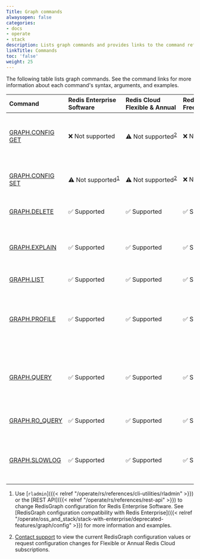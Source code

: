 ```yaml
---
Title: Graph commands
alwaysopen: false
categories:
- docs
- operate
- stack
description: Lists graph commands and provides links to the command reference pages.
linkTitle: Commands
toc: 'false'
weight: 25
---
```


The following table lists graph commands. See the command links for more information about each command's syntax, arguments, and examples.

| Command | Redis Enterprise Software | Redis Cloud<br />Flexible & Annual | Redis Cloud<br />Free & Fixed | Description |
|:--------|:----------------------|:-----------------|:-----------------|:------|
| [GRAPH.CONFIG GET](https://github.com/RedisGraph/RedisGraph/blob/master/docs/commands/graph.config-get.md) | <span title="Not supported"><nobr>&#x274c; Not supported</span> | <span title="Not supported"><nobr>&#x26A0;&#xFE0F; Not supported</span><sup>[2](#table-note-2)</sup> | <span title="Not supported"><nobr>&#x274c; Not supported</nobr></span> | Returns the current value of a [RedisGraph configuration parameter](https://github.com/RedisGraph/RedisGraph/blob/master/docs/docs/configuration.md#redisgraph-configuration-parameters). |
| [GRAPH.CONFIG SET](https://github.com/RedisGraph/RedisGraph/blob/master/docs/commands/graph.config-set.md) | <span title="Not supported"><nobr>&#x26A0;&#xFE0F; Not supported</span><sup>[1](#table-note-1)</sup> | <span title="Not supported"><nobr>&#x26A0;&#xFE0F; Not supported</span><sup>[2](#table-note-2)</sup> | <span title="Not supported"><nobr>&#x274c; Not supported</nobr></span> | Changes the value of a [RedisGraph configuration parameter](https://github.com/RedisGraph/RedisGraph/blob/master/docs/docs/configuration.md#redisgraph-configuration-parameters). |
| [GRAPH.DELETE](https://github.com/RedisGraph/RedisGraph/blob/master/docs/commands/graph.delete.md) | <span title="Supported">&#x2705; Supported</span> | <span title="Supported">&#x2705; Supported</span> | <span title="Supported">&#x2705; Supported</nobr></span> | Removes the graph and its entities. |
| [GRAPH.EXPLAIN](https://github.com/RedisGraph/RedisGraph/blob/master/docs/commands/graph.explain.md) | <span title="Supported">&#x2705; Supported</span> | <span title="Supported">&#x2705; Supported</span> | <span title="Supported">&#x2705; Supported</nobr></span> | Displays the query execution plan but does not run the query. |
| [GRAPH.LIST](https://github.com/RedisGraph/RedisGraph/blob/master/docs/commands/graph.list.md) | <span title="Supported">&#x2705; Supported</span> | <span title="Supported">&#x2705; Supported</span> | <span title="Supported">&#x2705; Supported</nobr></span> | Lists all graph keys. |
| [GRAPH.PROFILE](https://github.com/RedisGraph/RedisGraph/blob/master/docs/commands/graph.profile.md) | <span title="Supported">&#x2705; Supported</span> | <span title="Supported">&#x2705; Supported</span> | <span title="Supported">&#x2705; Supported</nobr></span> | Runs a query and displays the execution plan with metrics for each operation. |
| [GRAPH.QUERY](https://github.com/RedisGraph/RedisGraph/blob/master/docs/commands/graph.query.md) | <span title="Supported">&#x2705; Supported</span> | <span title="Supported">&#x2705; Supported</span> | <span title="Supported">&#x2705; Supported</nobr></span> | Runs a query against a graph. Supports a variety of [clauses](https://github.com/RedisGraph/RedisGraph/blob/master/docs/commands/graph.query.md#query-structure) and [functions](https://github.com/RedisGraph/RedisGraph/blob/master/docs/commands/graph.query.md#functions). |
| [GRAPH.RO_QUERY](https://github.com/RedisGraph/RedisGraph/blob/master/docs/commands/graph.ro_query.md) | <span title="Supported">&#x2705; Supported</span> | <span title="Supported">&#x2705; Supported</span> | <span title="Supported">&#x2705; Supported</nobr></span> | Runs a read-only query against a graph. |
| [GRAPH.SLOWLOG](https://github.com/RedisGraph/RedisGraph/blob/master/docs/commands/graph.slowlog.md) | <span title="Supported">&#x2705; Supported</span> | <span title="Supported">&#x2705; Supported</span> | <span title="Supported">&#x2705; Supported</nobr></span> | Returns the slowest 10 queries run against a specific graph. |

1. <a name="table-note-1" style="display: block; height: 80px; margin-top: -80px;"></a>Use [`rladmin`]({{< relref "/operate/rs/references/cli-utilities/rladmin" >}}) or the [REST API]({{< relref "/operate/rs/references/rest-api" >}}) to change RedisGraph configuration for Redis Enterprise Software. See [RedisGraph configuration compatibility with Redis Enterprise]({{< relref "/operate/oss_and_stack/stack-with-enterprise/deprecated-features/graph/config" >}}) for more information and examples.

2. <a name="table-note-2" style="display: block; height: 80px; margin-top: -80px;"></a>[Contact support](https://redis.com/company/support/) to view the current RedisGraph configuration values or request configuration changes for Flexible or Annual Redis Cloud subscriptions.